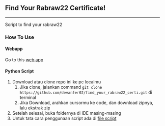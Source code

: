 ## Find Your Rabraw22 Certificate!
<hr>
Script to find your rabraw22

### How To Use 

#### Webapp

Go to this [web app](https://devanfer02.github.io/find_your_rabraw22_certi)

#### Python Script
1. Download atau clone repo ini ke pc localmu
    1. Jika clone, jalankan command ```git clone https://github.com/devanfer02/find_your_rabraw22_certi.git``` di terminal
    2. Jika Download, arahkan cursormu ke code, dan download zipnya, lalu ekstrak zip
2. Setelah selesai, buka foldernya di IDE masing-masing
3. Untuk tata cara penggunaan script ada di [file script](./search.ipynb)

